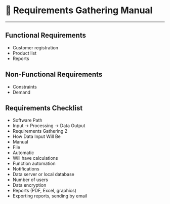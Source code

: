 # :notebook: Requirements Gathering Manual
***
## Functional Requirements
- Customer registration
- Product list
- Reports

## Non-Functional Requirements
- Constraints
- Demand

## Requirements Checklist
- Software Path
- Input → Processing → Data Output
- Requirements Gathering 2
- How Data Input Will Be
- Manual
- File
- Automatic
- Will have calculations
- Function automation
- Notifications
- Data server or local database
- Number of users
- Data encryption
- Reports (PDF, Excel, graphics)
- Exporting reports, sending by email